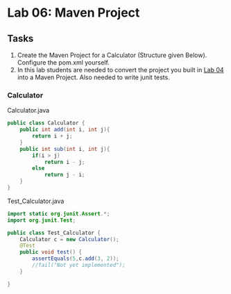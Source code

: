 # Lab 06: Maven Project

## Tasks

1. Create the Maven Project for a Calculator (Structure given Below). Configure the pom.xml yourself.
2. In this lab students are needed to convert the project you built in [Lab 04](https://github.com/ShahzaibWaseem/Lab-AP/tree/master/Lab%2004) into a Maven Project. Also needed to write junit tests.

### Calculator

Calculator.java
```java
public class Calculator {
	public int add(int i, int j){
		return i + j;
	}
	public int sub(int i, int j){
		if(i > j)
			return i - j;
		else
			return j - i;
	}
}
```

Test_Calculator.java
```java
import static org.junit.Assert.*;
import org.junit.Test;

public class Test_Calculator {
	Calculator c = new Calculator();
	@Test
	public void test() {
		assertEquals(5,c.add(3, 2));
		//fail("Not yet implemented");
	}

}
```